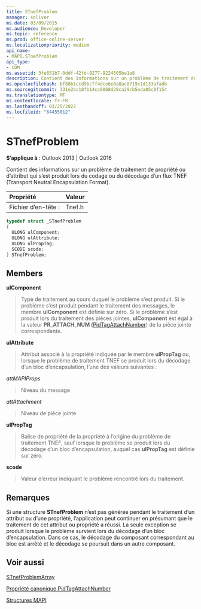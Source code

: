 ```yaml
---
title: STnefProblem
manager: soliver
ms.date: 03/09/2015
ms.audience: Developer
ms.topic: reference
ms.prod: office-online-server
ms.localizationpriority: medium
api_name:
- MAPI.STnefProblem
api_type:
- COM
ms.assetid: 3fe651b7-0ddf-42fd-8277-9224505be1a8
description: Contient des informations sur un problème de traitement de propriété ou d’attribut qui s’est produit lors du codage ou du décodage d’un flux TNEF.
ms.openlocfilehash: bf88b1ccd9bcff4dce6e0a8ac8719c1d133afadb
ms.sourcegitcommit: 331e2bc18fb14cc9868d28ca29cb5eda85c8f154
ms.translationtype: MT
ms.contentlocale: fr-FR
ms.lasthandoff: 03/25/2022
ms.locfileid: "64455012"
---
```

# <a name="stnefproblem"></a>STnefProblem

  
  
**S’applique à** : Outlook 2013 | Outlook 2016 
  
Contient des informations sur un problème de traitement de propriété ou d’attribut qui s’est produit lors du codage ou du décodage d’un flux TNEF (Transport Neutral Encapsulation Format).
  
|Propriété |Valeur |
|:-----|:-----|
|Fichier d’en-tête :  <br/> |Tnef.h  <br/> |
   
```cpp
typedef struct _STnefProblem
{
  ULONG ulComponent;
  ULONG ulAttribute;
  ULONG ulPropTag;
  SCODE scode;
} STnefProblem;

```

## <a name="members"></a>Members

 **ulComponent**
  
> Type de traitement au cours duquel le problème s’est produit. Si le problème s’est produit pendant le traitement des messages, le membre **ulComponent** est définie sur zéro. Si le problème s’est produit lors du traitement des pièces jointes, **ulComponent** est égal à la valeur **PR_ATTACH_NUM (**[PidTagAttachNumber](pidtagattachnumber-canonical-property.md)) de la pièce jointe correspondante.
    
 **ulAttribute**
  
> Attribut associé à la propriété indiquée par le membre **ulPropTag** ou, lorsque le problème de traitement TNEF se produit lors du décodage d’un bloc d’encapsulation, l’une des valeurs suivantes : 
    
 _attMAPIProps_
  
> Niveau du message
    
 _attAttachment_
  
> Niveau de pièce jointe
    
 **ulPropTag**
  
> Balise de propriété de la propriété à l’origine du problème de traitement TNEF, sauf lorsque le problème se produit lors du décodage d’un bloc d’encapsulation, auquel cas **ulPropTag** est définie sur zéro. 
    
 **scode**
  
> Valeur d’erreur indiquant le problème rencontré lors du traitement.
    
## <a name="remarks"></a>Remarques

Si une structure **STnefProblem** n’est pas générée pendant le traitement d’un attribut ou d’une propriété, l’application peut continuer en présumant que le traitement de cet attribut ou propriété a réussi. La seule exception se produit lorsque le problème survient lors du décodage d’un bloc d’encapsulation. Dans ce cas, le décodage du composant correspondant au bloc est arrêté et le décodage se poursuit dans un autre composant. 
  
## <a name="see-also"></a>Voir aussi



[STnefProblemArray](stnefproblemarray.md)
  
[Propriété canonique PidTagAttachNumber](pidtagattachnumber-canonical-property.md)


[Structures MAPI](mapi-structures.md)

